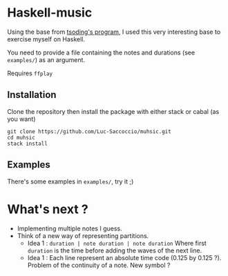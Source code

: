 # Haskell-music

Using the base from [tsoding's program](https://github.com/tsoding/haskell-music), I used this very interesting base to exercise myself on Haskell.

You need to provide a file containing the notes and durations (see `examples/`) as an argument.

Requires `ffplay`

## Installation

Clone the repository then install the package with either stack or cabal (as you want)
```
git clone https://github.com/Luc-Saccoccio/muhsic.git
cd muhsic
stack install
```

## Examples

There's some examples in `examples/`, try it ;)

# What's next ?
- Implementing multiple notes I guess.
- Think of a new way of representing partitions.
  * Idea 1 : `duration | note duration | note duration`
  	Where first `duration` is the time before adding the waves of the next line.
  * Idea 1 : Each line represent an absolute time code (0.125 by 0.125 ?). Problem of the continuity of a note. New symbol ?
